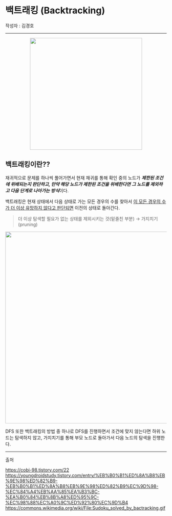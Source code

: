# 백트래킹 (Backtracking)
작성자 : 김경호

<hr>

<center><img src="https://upload.wikimedia.org/wikipedia/commons/8/8c/Sudoku_solved_by_bactracking.gif" width="350"></center>

## 백트래킹이란??

재귀적으로 문제를 하나씩 풀어가면서 현재 재귀를 통해 확인 중의 노드가 <b><i>제한된 조건에 위배되는지 판단하고, 만약 해당 노드가 제한된 조건을 위배한다면 그 노드를 제외하고 다음 단계로 나아가는 방식</i></b>이다.



백트래킹은 현재 상태에서 다음 상태로 가는 모든 경우의 수를 찾아서 <u>이 모든 경우의 수가 더 이상 유망하지 않다고 판단되면</u> 이전의 상태로 돌아간다.<br>

> 더 이상 탐색할 필요가 없는 상태를 제외시키는 것(밑줄친 부분) → 가지치기(pruning)

<center><img src="https://img1.daumcdn.net/thumb/R1280x0/?scode=mtistory2&fname=https%3A%2F%2Fblog.kakaocdn.net%2Fdn%2FbbeA4b%2FbtrVq3aIe0N%2F2KqqnpuHQKfrffN8N6qGP1%2Fimg.png" width="600"></center>

DFS 또한 백트래킹의 방법 중 하나로 DFS를 진행하면서 조건에 맞지 않는다면 하위 노드는 탐색하지 않고, 가지치기를 통해 부모 노드로 돌아가서 다음 노드의 탐색을 진행한다.

---

출처

https://cobi-98.tistory.com/22  
https://youngdroidstudy.tistory.com/entry/%EB%B0%B1%ED%8A%B8%EB%9E%98%ED%82%B9-%EB%B0%B1%ED%8A%B8%EB%9E%98%ED%82%B9%EC%9D%98-%EC%84%A4%EB%AA%85%EA%B3%BC-%EA%B0%84%EB%8B%A8%ED%95%9C-%EC%98%88%EC%A0%9C%ED%92%80%EC%9D%B4
https://commons.wikimedia.org/wiki/File:Sudoku_solved_by_bactracking.gif